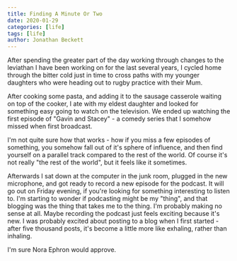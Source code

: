 ```yaml
---
title: Finding A Minute Or Two
date: 2020-01-29
categories: [life]
tags: [life]
author: Jonathan Beckett
---
```


After spending the greater part of the day working through changes to the leviathan I have been working on for the last several years, I cycled home through the bitter cold just in time to cross paths with my younger daughters who were heading out to rugby practice with their Mum.

After cooking some pasta, and adding it to the sausage casserole waiting on top of the cooker, I ate with my eldest daughter and looked for something easy going to watch on the television. We ended up watching the first episode of "Gavin and Stacey" - a comedy series that I somehow missed when first broadcast.

I'm not quite sure how that works - how if you miss a few episodes of something, you somehow fall out of it's sphere of influence, and then find yourself on a parallel track compared to the rest of the world. Of course it's not really "the rest of the world", but it feels like it sometimes.

Afterwards I sat down at the computer in the junk room, plugged in the new microphone, and got ready to record a new episode for the podcast. It will go out on Friday evening, if you're looking for something interesting to listen to. I'm starting to wonder if podcasting might be my "thing", and that blogging was the thing that takes me to the thing. I'm probably making no sense at all. Maybe recording the podcast just feels exciting because it's new. I was probably excited about posting to a blog when I first started - after five thousand posts, it's become a little more like exhaling, rather than inhaling.

I'm sure Nora Ephron would approve.